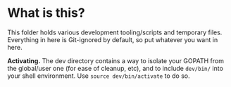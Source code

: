# What is this?

This folder holds various development tooling/scripts and temporary files.
Everything in here is Git-ignored by default, so put whatever you want in here.

**Activating.** The dev directory contains a way to isolate your GOPATH from the global/user one (for ease of cleanup, etc), and to include `dev/bin/` into your shell environment. Use `source dev/bin/activate` to do so.
